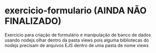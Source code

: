 # exercicio-formulario (AINDA NÃO FINALIZADO)
Exercicio para criação de formulário e manipulação de banco de dados usando nodejs
olhar dentro da pasta views pois alguma bibliotecas do nodejs precisam de arquivos EJS dentro de uma pasta de nome views
